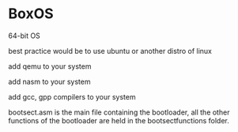 # BoxOS
64-bit OS

best practice would be to use ubuntu or another distro of linux

add qemu to your system

add nasm to your system

add gcc, gpp compilers to your system

bootsect.asm is the main file containing the bootloader, all the other functions of the bootloader are held in the bootsectfunctions folder.
